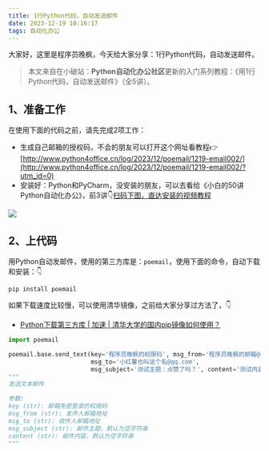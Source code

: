 ```yaml
---
title: 1行Python代码，自动发送邮件
date: 2023-12-19 10:16:17
tags: 自动化办公
---
```


大家好，这里是程序员晚枫，今天给大家分享：1行Python代码，自动发送邮件。

> 本文来自在小破站：**Python自动化办公社区**更新的入门系列教程：《用1行Python代码，自动发送邮件》（全5讲）。

## 1、准备工作

在使用下面的代码之前，请先完成2项工作：
- 生成自己邮箱的授权码，不会的朋友可以打开这个网址看教程👉[http://www.python4office.cn/log/2023/12/poemail/1219-email002/](http://www.python4office.cn/log/2023/12/poemail/1219-email002/?utm_id=0)
- 安装好：Python和PyCharm，没安装的朋友，可以去看给《小白的50讲Python自动化办公》，前3讲👇[扫码下图，直达安装的视频教程](https://mp.weixin.qq.com/s/tKlzVee4kmJk4dGfKvVnFQ)

![](https://website-python-1300615378.cos.ap-nanjing.myqcloud.com/%E5%BC%95%E5%AF%BC%E8%B6%85%E9%93%BE%E6%8E%A5%2Fauto-work.jpg)

## 2、上代码

用Python自动发邮件，使用的第三方库是：``poemail``，使用下面的命令，自动下载和安装：👇

```shell
pip install poemail
```

如果下载速度比较慢，可以使用清华镜像，之前给大家分享过方法了，👇

- [Python下载第三方库 | 加速 | 清华大学的国内pip镜像如何使用？](https://www.bilibili.com/video/BV1SM411y7vw/)

```python
import poemail

poemail.base.send_text(key='程序员晚枫的权限码', msg_from='程序员晚枫的邮箱@qq.com',
                       msg_to='小红薯也叫这个名@qq.com',
                       msg_subject='测试主题：点赞了吗？', content='测试内容：关注我哟！')
"""
发送文本邮件

参数:
key (str): 邮箱免密登录的权限码
msg_from (str): 发件人邮箱地址
msg_to (str): 收件人邮箱地址
msg_subject (str): 邮件主题，默认为空字符串
content (str): 邮件内容，默认为空字符串
"""
```


